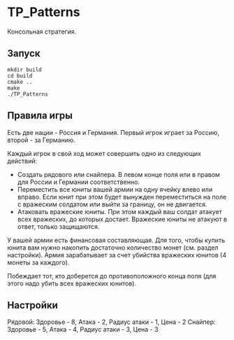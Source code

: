 # TP_Patterns

Консольная стратегия.

## Запуск

```
mkdir build
cd build
cmake ..
make
./TP_Patterns
```
## Правила игры

Есть две нации - Россия и Германия. Первый игрок играет за Россию, 
второй - за Германию.

Каждый игрок в свой ход может совершить одно из следующих действий:
* Создать рядового или снайпера. В левом конце поля или в правом для России и
Германии соответственно.
* Переместить все юниты вашей армии на одну ячейку влево или вправо.
Если юнит при этом будет вынужден переместиться на поле с вражеским солдатом
или выйти за границу, он не двигается.
* Атаковать вражеские юниты. При этом каждый ваш солдат атакует всех вражеских,
до которых достает. Вражеские юниты не атакуют в ответ, только защищаются.

У вашей армии есть финансовая составляющая. Для того, чтобы купить юнита вам
нужно накопить достаточно количество монет (см. раздел настройки). Армия
зарабатывает за счет убийства вражеских юнитов (4 монеты за каждого).

Побеждает тот, кто доберется до противоположного конца поля
(для этого надо убить всех вражеских юнитов).

## Настройки
Рядовой:
Здоровье - 8, Атака - 2, Радиус атаки - 1, Цена - 2
Снайпер:
Здоровье - 5, Атака - 4, Радиус атаки - 3, Цена - 3